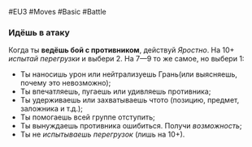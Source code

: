 #EU3 #Moves #Basic #Battle 
### Идёшь в атаку

Когда ты **ведёшь бой с противником**, действуй *Яростно*. На 10+ *испытай перегрузки* и выбери 2. На 7—9 то же самое, но выбери 1:
- Ты наносишь урон или нейтрализуешь Грань(или выясняешь, почему это невозможно);
- Ты впечатляешь, пугаешь или удивляешь противника;
- Ты удерживаешь или захватываешь чтото (позицию, предмет, заложника и т.д.);
- Ты помогаешь всей группе отступить;
- Ты вынуждаешь противника ошибиться. Получи *возможность*;
- Ты не *испытываешь перегрузок* (лишь на 10+).
